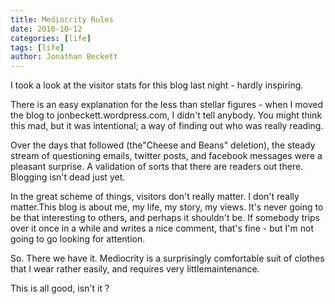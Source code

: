 ```yaml
---
title: Mediocrity Rules
date: 2010-10-12
categories: [life]
tags: [life]
author: Jonathan Beckett
---
```


I took a look at the visitor stats for this blog last night - hardly inspiring.

There is an easy explanation for the less than stellar figures - when I moved the blog to jonbeckett.wordpress.com, I didn't tell anybody. You might think this mad, but it was intentional; a way of finding out who was really reading.

Over the days that followed (the"Cheese and Beans" deletion), the steady stream of questioning emails, twitter posts, and facebook messages were a pleasant surprise. A validation of sorts that there are readers out there. Blogging isn't dead just yet.

In the great scheme of things, visitors don't really matter. I don't really matter.This blog is about me, my life, my story, my views. It's never going to be that interesting to others, and perhaps it shouldn't be. If somebody trips over it once in a while and writes a nice comment, that's fine - but I'm not going to go looking for attention.

So. There we have it. Mediocrity is a surprisingly comfortable suit of clothes that I wear rather easily, and requires very littlemaintenance.

This is all good, isn't it ?